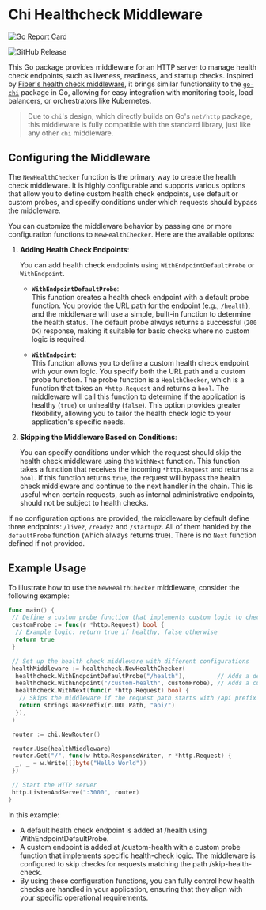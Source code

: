 # Chi Healthcheck Middleware

[![Go Report Card](https://goreportcard.com/badge/github.com/pmatteo/chi-healthcheck-middleware)](https://goreportcard.com/report/github.com/pmatteo/chi-healthcheck-middleware)

![GitHub Release](https://img.shields.io/github/v/release/pmatteo/chi-healthcheck-middleware?display_name=tag&style=flat-square)

This Go package provides middleware for an HTTP server to manage health check endpoints, such as liveness, readiness, and startup checks. Inspired by [Fiber's health check middleware](https://github.com/gofiber/fiber), it brings similar functionality to the [`go-chi`](https://github.com/go-chi/chi) package in Go, allowing for easy integration with monitoring tools, load balancers, or orchestrators like Kubernetes.

> Due to `chi`'s design, which directly builds on Go's `net/http` package, this middleware is fully compatible with the standard library, just like any other `chi` middleware.

## Configuring the Middleware

The `NewHealthChecker` function is the primary way to create the health check middleware. It is highly configurable and supports various options that allow you to define custom health check endpoints, use default or custom probes, and specify conditions under which requests should bypass the middleware.

You can customize the middleware behavior by passing one or more configuration functions to `NewHealthChecker`. Here are the available options:

1. **Adding Health Check Endpoints**:

   You can add health check endpoints using `WithEndpointDefaultProbe` or `WithEndpoint`.

   - **`WithEndpointDefaultProbe`**:  
     This function creates a health check endpoint with a default probe function. You provide the URL path for the endpoint (e.g., `/health`), and the middleware will use a simple, built-in function to determine the health status. The default probe always returns a successful (`200 OK`) response, making it suitable for basic checks where no custom logic is required.

   - **`WithEndpoint`**:  
     This function allows you to define a custom health check endpoint with your own logic. You specify both the URL path and a custom probe function. The probe function is a `HealthChecker`, which is a function that takes an `*http.Request` and returns a `bool`. The middleware will call this function to determine if the application is healthy (`true`) or unhealthy (`false`). This option provides greater flexibility, allowing you to tailor the health check logic to your application's specific needs.

2. **Skipping the Middleware Based on Conditions**:

   You can specify conditions under which the request should skip the health check middleware using the `WithNext` function. This function takes a function that receives the incoming `*http.Request` and returns a `bool`. If this function returns `true`, the request will bypass the health check middleware and continue to the next handler in the chain. This is useful when certain requests, such as internal administrative endpoints, should not be subject to health checks.

If no configuration options are provided, the middleware by default define three endpoints: `/livez`, `/readyz` and `/startupz`. All of them hanlded by the `defaultProbe` function (which always returns true). There is no `Next` function defined if not provided.

## Example Usage

To illustrate how to use the `NewHealthChecker` middleware, consider the following example:

```Go
func main() {
 // Define a custom probe function that implements custom logic to check application health
 customProbe := func(r *http.Request) bool {
  // Example logic: return true if healthy, false otherwise
  return true
 }

 // Set up the health check middleware with different configurations
 healthMiddleware := healthcheck.NewHealthChecker(
  healthcheck.WithEndpointDefaultProbe("/health"),         // Adds a default health check endpoint at /health
  healthcheck.WithEndpoint("/custom-health", customProbe), // Adds a custom health check endpoint at /custom-health
  healthcheck.WithNext(func(r *http.Request) bool {
   // Skips the middleware if the request path starts with /api prefix
   return strings.HasPrefix(r.URL.Path, "api/")
  }),
 )

 router := chi.NewRouter()

 router.Use(healthMiddleware)
 router.Get("/", func(w http.ResponseWriter, r *http.Request) {
  _, _ = w.Write([]byte("Hello World"))
 })

 // Start the HTTP server
 http.ListenAndServe(":3000", router)
}
```

In this example:

- A default health check endpoint is added at /health using WithEndpointDefaultProbe.
- A custom endpoint is added at /custom-health with a custom probe function that implements specific health-check logic.
The middleware is configured to skip checks for requests matching the path /skip-health-check.
- By using these configuration functions, you can fully control how health checks are handled in your application, ensuring that they align with your specific operational requirements.
